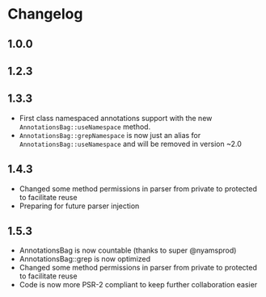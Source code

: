 # Changelog

## 1.0.0

## 1.2.3

## 1.3.3

* First class namespaced annotations support with the new `AnnotationsBag::useNamespace` method.
* `AnnotationsBag::grepNamespace` is now just an alias for `AnnotationsBag::useNamespace` and will be removed in version ~2.0

## 1.4.3

* Changed some method permissions in parser from private to protected to facilitate reuse
* Preparing for future parser injection

## 1.5.3

* AnnotationsBag is now countable (thanks to super @nyamsprod)
* AnnotationsBag::grep is now optimized
* Changed some method permissions in parser from private to protected to facilitate reuse
* Code is now more PSR-2 compliant to keep further collaboration easier